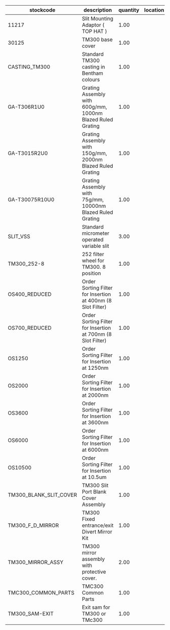 |stockcode|description|quantity|location|
|---------|-----------|--------|--------|
|11217|Slit Mounting Adaptor ( TOP HAT )|1.00||
|30125|TM300 base cover|1.00||
|CASTING_TM300|Standard TM300 casting in Bentham colours|1.00||
|GA-T306R1U0|Grating Assembly with 600g/mm, 1000nm Blazed Ruled Grating|1.00||
|GA-T3015R2U0|Grating Assembly with 150g/mm, 2000nm Blazed Ruled Grating|1.00||
|GA-T30075R10U0|Grating Assembly with 75g/mm, 10000nm Blazed Ruled Grating|1.00||
|SLIT_VSS|Standard micrometer operated variable slit|3.00||
|TM300_252-8|252 filter wheel for TM300. 8 position|1.00||
|OS400_REDUCED|Order Sorting Filter for Insertion at 400nm (8 Slot Filter)|1.00||
|OS700_REDUCED|Order Sorting Filter for Insertion at 700nm (8 Slot Filter)|1.00||
|OS1250|Order Sorting Filter for Insertion at 1250nm|1.00||
|OS2000|Order Sorting Filter for Insertion at 2000nm|1.00||
|OS3600|Order Sorting Filter for Insertion at 3600nm|1.00||
|OS6000|Order Sorting Filter for Insertion at 6000nm|1.00||
|OS10500|Order Sorting Filter for Insertion at 10.5um|1.00||
|TM300_BLANK_SLIT_COVER|TM300 Slit Port Blank Cover Assembly|1.00||
|TM300_F_D_MIRROR|TM300 Fixed entrance/exit Divert Mirror Kit|1.00||
|TM300_MIRROR_ASSY|TM300 mirror assembly with protective cover.|2.00||
|TMC300_COMMON_PARTS|TMC300 Common Parts|1.00||
|TM300_SAM-EXIT|Exit sam for TM300 or TMc300|1.00||
